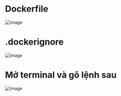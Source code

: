 # Dockerfile
   ![image](https://github.com/user-attachments/assets/72f894bb-9069-493c-9ce0-00e5b5d4e8d2)

# .dockerignore
   ![image](https://github.com/user-attachments/assets/a6757322-85ca-49de-a985-34dda32e7b04)

# Mở terminal và gõ lệnh sau
   ![image](https://github.com/user-attachments/assets/6fd0b9da-06ab-47e1-8645-391a00e24169)
   
